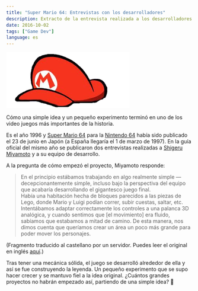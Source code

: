 ```yaml
---
title: "Super Mario 64: Entrevistas con los desarrolladores"
description: Extracto de la entrevista realizada a los desarrolladores de Super Mario 64 en 1996.
date: 2016-10-02
tags: ["Game Dev"]
language: es
---
```


![Gorra de bebé Mario](/img/blog/mario-hat.webp)

Cómo una simple idea y un pequeño experimento terminó en uno de los video juegos más importantes de la historia.

Es el año 1996 y [Super Mario 64](https://es.wikipedia.org/wiki/Super_Mario_64) para la [Nintendo 64](https://es.wikipedia.org/wiki/Nintendo_64) había sido publicado el 23 de junio en Japón (a España llegaría el 1 de marzo de 1997). En la guía oficial del mismo año se publicaron dos entrevistas realizadas a [Shigeru Miyamoto](https://es.wikipedia.org/wiki/Shigeru_Miyamoto) y a su equipo de desarrollo.

A la pregunta de cómo empezó el proyecto, Miyamoto responde:

> En el principio estábamos trabajando en algo realmente simple —decepcionantemente simple, incluso bajo la perspectiva del equipo que acabaría desarrollando el gigantesco juego final.  
> Había una habitación hecha de bloques parecidos a las piezas de Lego, donde Mario y Luigi podían correr, subir cuestas, saltar, etc. Intentábamos adaptar correctamente los controles a una palanca 3D analógica, y cuando sentimos que [el movimiento] era fluido, sabíamos que estabamos a mitad de camino. De esta manera, nos dimos cuenta que queríamos crear un área un poco más grande para poder mover los personajes.

(Fragmento traducido al castellano por un servidor. Puedes leer el original en inglés [aquí](http://shmuplations.com/mario64/).)

Tras tener una mecánica sólida, el juego se desarrolló alrededor de ella y así se fue construyendo la leyenda. Un pequeño experimento que se supo hacer crecer y se mantuvo fiel a la idea original. ¿Cuántos grandes proyectos no habrán empezado así, partiendo de una simple idea?

